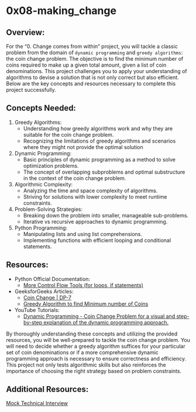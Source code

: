 # 0x08-making_change

## Overview:
For the “0. Change comes from within” project, you will tackle a classic problem from the domain of `dynamic programming` and `greedy algorithms`: the coin change problem. The objective is to find the minimum number of coins required to make up a given total amount, given a list of coin denominations. This project challenges you to apply your understanding of algorithms to devise a solution that is not only correct but also efficient. Below are the key concepts and resources necessary to complete this project successfully.

## Concepts Needed:
<ol>
  <li>
    Greedy Algorithms:
    <ul>
      <li>Understanding how greedy algorithms work and why they are suitable for the coin change problem.</li>
      <li>Recognizing the limitations of greedy algorithms and scenarios where they might not provide the optimal solution</li>
    </ul>
  </li>
  <li>
    Dynamic Programming:
    <ul>
      <li>Basic principles of dynamic programming as a method to solve optimization problems.</li>
      <li>The concept of overlapping subproblems and optimal substructure in the context of the coin change problem.</li>
    </ul>
  </li>
  <li>
    Algorithmic Complexity:
    <ul>
      <li>Analyzing the time and space complexity of algorithms.</li>
      <li>Striving for solutions with lower complexity to meet runtime constraints.</li>
    </ul>
  </li>
  <li>
    Problem-Solving Strategies:
    <ul>
        <li>Breaking down the problem into smaller, manageable sub-problems.</li>
        <li>Iterative vs recursive approaches to dynamic programming.</li>
      </ul>
  </li>
  <li>
    Python Programming:
    <ul>
      <li>Manipulating lists and using list comprehensions.</li>
      <li>Implementing functions with efficient looping and conditional statements.</li>
    </ul>
  </li>
</ol>

## Resources:

<ul>
  <li>
    Python Official Documentation:
    <ul>
      <li><a href="https://docs.python.org/3/tutorial/controlflow.html">More Control Flow Tools (for loops, if statements)</a></li>
  </ul>
  </li>
  <li>
    GeeksforGeeks Articles:
    <ul>
      <li>
        <a href="https://www.geeksforgeeks.org/coin-change-dp-7/">Coin Change | DP-7</a></li>
      <li><a href="https://www.geeksforgeeks.org/greedy-algorithm-to-find-minimum-number-of-coins/">Greedy Algorithm to find Minimum number of Coins</a></li>
  </ul>
  </li>
  <li>
    YouTube Tutorials:
    <ul>
      <li><a href="https://www.youtube.com/watch?v=jgiZlGzXMBw">Dynamic Programming - Coin Change Problem for a visual and step-by-step explanation of the dynamic programming approach.</a></li>
    </ul>
  </li>
</ul>

By thoroughly understanding these concepts and utilizing the provided resources, you will be well-prepared to tackle the coin change problem. You will need to decide whether a greedy algorithm suffices for your particular set of coin denominations or if a more comprehensive dynamic programming approach is necessary to ensure correctness and efficiency. This project not only tests algorithmic skills but also reinforces the importance of choosing the right strategy based on problem constraints.

## Additional Resources: 

<a href="https://www.youtube.com/watch?feature=shared&v=9BSSIsJ-fWg">Mock Technical Interview</a>
